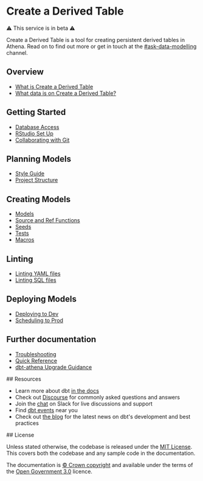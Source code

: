# Create a Derived Table

⚠️ This service is in beta ⚠️

Create a Derived Table is a tool for creating persistent derived tables in Athena. Read on to find out more or get in touch at the [#ask-data-modelling](https://asdslack.slack.com/archives/C03J21VFHQ9) channel.

## Overview

- [What is Create a Derived Table](/tools/create-a-derived-table/what-is-create-a-derived-table)
- [What data is on Create a Derived Table?](/tools/create-a-derived-table/what-data-is-on-create-a-derived-table)

## Getting Started

- [Database Access](/tools/create-a-derived-table/database-access)
- [RStudio Set Up](/tools/create-a-derived-table/ide-set-up)
- [Collaborating with Git](/tools/create-a-derived-table/collaborating-with-git)

## Planning Models

- [Style Guide](/tools/create-a-derived-table/style-guide)
- [Project Structure](/tools/create-a-derived-table/project-structure)

## Creating Models

- [Models](/tools/create-a-derived-table/models)
- [Source and Ref Functions](/tools/create-a-derived-table/source-and-ref-functions) 
- [Seeds](/tools/create-a-derived-table/seeds)
- [Tests](/tools/create-a-derived-table/tests)
- [Macros](/tools/create-a-derived-table/macros)

## Linting

- [Linting YAML files](/tools/create-a-derived-table/linting-yaml-files)
- [Linting SQL files](/tools/create-a-derived-table/linting-sql-files)

## Deploying Models

- [Deploying to Dev](/tools/create-a-derived-table/deploying-to-dev)
- [Scheduling to Prod](/tools/create-a-derived-table/scheduling-to-prod)

## Further documentation

- [Troubleshooting](/tools/create-a-derived-table/troubleshooting)
- [Quick Reference](/tools/create-a-derived-table/quick-reference)
- [dbt-athena Upgrade Guidance](/tools/create-a-derived-table/dbt-athena-upgrade-guidance)

## Resources

- Learn more about dbt [in the docs](https://docs.getdbt.com/docs/introduction)
- Check out [Discourse](https://discourse.getdbt.com/) for commonly asked questions and answers
- Join the [chat](http://slack.getdbt.com/) on Slack for live discussions and support
- Find [dbt events](https://events.getdbt.com) near you
- Check out [the blog](https://blog.getdbt.com/) for the latest news on dbt's development and best practices

## License

Unless stated otherwise, the codebase is released under the [MIT License](https://github.com/ministryofjustice/analytical-platform-data-engineering/blob/develop/LICENSE.md). This covers both the codebase and any sample code in the documentation.

The documentation is [© Crown copyright](http://www.nationalarchives.gov.uk/information-management/re-using-public-sector-information/uk-government-licensing-framework/crown-copyright/) and available under the terms of the [Open Government 3.0](http://www.nationalarchives.gov.uk/doc/open-government-licence/version/3/) licence.
